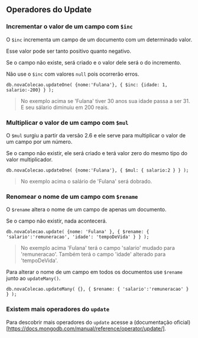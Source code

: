 ## Operadores do Update


### Incrementar o valor de um campo com `$inc`
  
O `$inc` incrementa um campo de um documento com um determinado valor.  

Esse valor pode ser tanto positivo quanto negativo.  

Se o campo não existe, será criado e o valor dele será o do incremento.  

Não use o `$inc` com valores `null` pois ocorrerão erros.  
  
`db.novaColecao.updateOne( {nome:'Fulana'}, { $inc: {idade: 1, salario:-200} } );`  

> No exemplo acima se 'Fulana' tiver 30 anos sua idade passa a ser 31. E seu sálario diminuiu em 200 reais.  
    
### Multiplicar o valor de um campo com `$mul`
  
O `$mul` surgiu a partir da versão 2.6 e ele serve para multiplicar o valor de um campo por um número.  

Se o campo não existir, ele será criado e terá valor zero do mesmo tipo do valor multiplicador.  
  
`db.novaColecao.updateOne( {nome:'Fulana'}, { $mul: { salario:2 } } );`  
  
> No exemplo acima o salário de 'Fulana' será dobrado.  
    
### Renomear o nome de um campo com `$rename`
  
O `$rename` altera o nome de um campo de apenas um documento.  

Se o campo não existir, nada acontecerá.  
  
`db.novaColecao.update( {nome: 'Fulana' }, { $rename: { 'salario':'remuneracao', 'idade': 'tempoDeVida' } } );`  

> No exemplo acima 'Fulana' terá o campo 'salario' mudado para 'remuneracao'. Também terá o campo 'idade' alterado para 'tempoDeVida'.  

Para alterar o nome de um campo em todos os documentos use `$rename` junto ao `updateMany()`.  
  
`db.novaColecao.updateMany( {}, { $rename: { 'salario':'remuneracao' } } );` 

### Existem mais operadores do `update`
  
Para descobrir mais operadores do `update` acesse a (documentação oficial)[https://docs.mongodb.com/manual/reference/operator/update/].  


